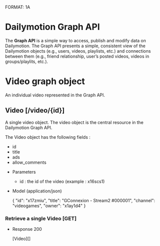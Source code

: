 FORMAT: 1A

# Dailymotion Graph API

The **Graph API** is a simple way to access, publish and modify data on Dailymotion. The Graph API presents a simple, consistent view of the Dailymotion objects (e.g., users, videos, playlists, etc.) and connections between them (e.g., friend relationship, user’s posted videos, videos in groups/playlits, etc.).

# Video graph object
An individual video represented in the Graph API.

## Video [/video/{id}]
A single video object. The video object is the central resource in the Dailymotion Graph API.


The Video object has the following fields : 

- id
- title
- ads
- allow_comments

+ Parameters
	+ id : the id of the video (example : x16scs1)

+ Model (application/json)

	{
	"id": "x17zmiu",
	"title": "GConnexion - Stream2 #000001",
	"channel": "videogames",
	"owner": "x1ay1d4"
	}

### Retrieve a single Video [GET]
+ Response 200
	
	[Video][]

